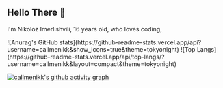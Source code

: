 ## Hello There 👋

I'm Nikoloz Imerlishvili, 16 years old, who loves coding, 


<div>
  ![Anurag's GitHub stats](https://github-readme-stats.vercel.app/api?username=callmenikk&show_icons=true&theme=tokyonight)
  ![Top Langs](https://github-readme-stats.vercel.app/api/top-langs/?username=callmenikk&layout=compact&theme=tokyonight)
</div>

[![callmenikk's github activity graph](https://activity-graph.herokuapp.com/graph?username=callmenikk&theme=rogue)](https://github.com/ashutosh00710/github-readme-activity-graph)
